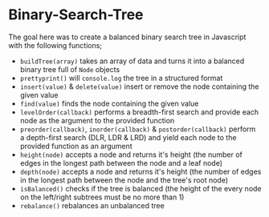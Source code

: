 # Binary-Search-Tree

The goal here was to create a balanced binary search tree in Javascript with the following functions;

- `buildTree(array)` takes an array of data and turns it into a balanced binary tree full of `Node` objects
- `prettyprint()` will `console.log` the tree in a structured format
- `insert(value)` & `delete(value)` insert or remove the node containing the given value
- `find(value)` finds the node containing the given value
- `levelOrder(callback)` performs a breadth-first search and provide each node as the argument to the provided function
- `preorder(callback)`, `inorder(callback)` & `postorder(callback)` perform a depth-first search (DLR, LDR & LRD) and yield each node to the provided function as an argument
- `height(node)` accepts a node and returns it's height (the number of edges in the longest path between the node and a leaf node)
- `depth(node)` accepts a node and returns it's height (the number of edges in the longest path between the node and the tree's root node)
- `isBalanced()` checks if the tree is balanced (the height of the every node on the left/right subtrees must be no more than 1)
- `rebalance()` rebalances an unbalanced tree